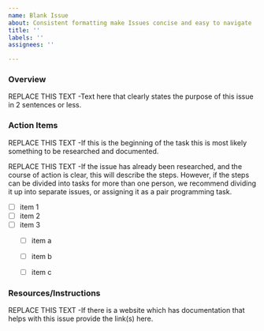```yaml
---
name: Blank Issue
about: Consistent formatting make Issues concise and easy to navigate
title: ''
labels: ''
assignees: ''

---
```


### Overview
REPLACE THIS TEXT -Text here that clearly states the purpose of this issue in 2 sentences or less.

### Action Items
REPLACE THIS TEXT -If this is the beginning of the task this is most likely something to be researched and documented.

REPLACE THIS TEXT -If the issue has already been researched, and the course of action is clear, this will describe the steps.  However, if the steps can be divided into tasks for more than one person, we recommend dividing it up into separate issues, or assigning it as a pair programming task.

- [ ] item 1 
- [ ] item 2
- [ ] item 3
   - [ ] item a
   - [ ] item b
   - [ ] item c 


### Resources/Instructions
REPLACE THIS TEXT -If there is a website which has documentation that helps with this issue provide the link(s) here.
